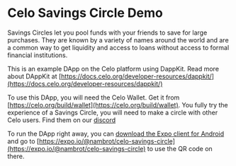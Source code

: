 # Celo Savings Circle Demo

Savings Circles let you pool funds with your friends to save for large purchases. They are known by a variety of names around the world and are a common way to get liquidity and access to loans without access to formal financial institutions.

This is an example DApp on the Celo platform using DappKit. Read more about DAppKit at [https://docs.celo.org/developer-resources/dappkit/](https://docs.celo.org/developer-resources/dappkit/)

To use this DApp, you will need the Celo Wallet. Get it from [https://celo.org/build/wallet](https://celo.org/build/wallet). You fully try the experience of a Savings Circle, you will need to make a circle with other Celo users. Find them on our [discord](https://discord.gg/6yWMkgM)

To run the DApp right away, you can [download the Expo client for Android](https://play.google.com/store/apps/details?id=host.exp.exponent&referrer=www) and go to [https://expo.io/@nambrot/celo-savings-circle](https://expo.io/@nambrot/celo-savings-circle) to use the QR code on there.